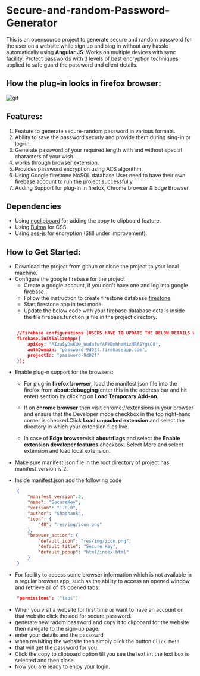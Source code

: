 # Secure-and-random-Password-Generator
This is an opensource project to generate secure and random password for the user on a website while sign up and sing in without any hassle automatically using **Angular JS**. 
Works on multiple devices with sync facility.
Protect passwords with 3 levels of best encryption techniques applied to safe guard the password and client details. 

## How the plug-in looks in firefox browser:

![gif](https://github.com/shashank136/Secure-and-random-Password-Generator/blob/master/res/img/DeAsuD7J2U.gif)


## Features:

1. Feature to generate secure-random password in various formats.
2. Ability to save the password securly and provide them during sing-in or log-in.
3. Generate password of your required length with and without special characters of your wish.
4. works through browser extension.
5. Provides password encryption using ACS algorithm.
6. Using Google firestone NoSQL database.User need to have their own firebase account to run the project successfully.
7. Adding Support for plug-in in firefox, Chrome browser & Edge Browser

## Dependencies 

* Using [ngclipboard](https://sachinchoolur.github.io/ngclipboard/) for adding the copy to clipboard feature.
* Using [Bulma](https://bulma.io/) for CSS.
* Using [aes-js](https://www.npmjs.com/package/aes-js) for encryption (Still under improvement).


## How to Get Started:

* Download the project from github or clone the project to your local machine.
* Configure the google firebase for the project
	* Create a google account, if you don't have one and log into google firebase.
	* Follow the instruction to create firestone database.[firestone](https://firebase.google.com/docs/firestore/quickstart?authuser=0).
	* Start firestone app in test mode.
	* Update the below code with your firebase database details inside the file firebase.function.js file in the project directory.
```json

	//Firebase configurations (USERS HAVE TO UPDATE THE BELOW DETAILS WITH THEIR OWN FIREBASE PROJECT DETAILS)
    firebase.initializeApp({
        apiKey: "AIzaSyDwKUw_WudafwfAPYBmhhaMizMRfSYgtG8",
        authDomain: "password-9d02f.firebaseapp.com",
        projectId: "password-9d02f"
    });
```
* Enable plug-n support for the browsers:
	* For plug-in **firefox browser**, load the manifest.json file into the firefox from **about:debugging**(enter this in the address bar and hit enter) section by clicking on **Load Temporary Add-on**.

	* If on **chrome browser** then visit chrome://extensions in your browser and ensure that the Developer mode checkbox in the top right-hand corner is checked.Click **Load unpacked extension** and select the directory in which your extension files live.

	* In case of **Edge browser**visit **about:flags** and select the **Enable extension developer features** checkbox. Select More and select extension and load local extension.

* Make sure manifest.json file in the root directory of project has manifest_version is 2.

* Inside manifest.json add the following code

```json
	{
		"manifest_version":2,
		"name": "SecureKey",
		"version": "1.0.0",
		"author": "Shashank",
		"icon": {
			"48": "res/img/icon.png"
		},
		"browser_action": {
			"default_icon": "res/img/icon.png",
			"default_title": "Secure Key",
			"default_popup": "html/index.html"
		}
	}
```

* For facility to access some browser information which is not available in a regular browser app, such as the ability to access an opened window and retrieve all of it’s opened tabs.

```json
	"permissions": ["tabs"]
```

* When you visit a website for first time or want to have an account on that website click the add for secure password.
* generate new radom password and copy it to clipboard for the website then navigate to the sign-up page.
* enter your details and the passowrd
* when revisiting the website then simply click the button ```Click Me!!```
* that will get the password for you.
* Click the copy to clipboard option till you see the text int the text box is selected and then close.
* Now you are ready to enjoy your login.

